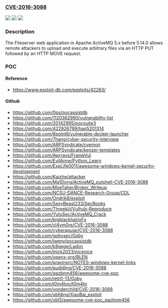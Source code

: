 ### [CVE-2016-3088](https://cve.mitre.org/cgi-bin/cvename.cgi?name=CVE-2016-3088)
![](https://img.shields.io/static/v1?label=Product&message=n%2Fa&color=blue)
![](https://img.shields.io/static/v1?label=Version&message=n%2Fa&color=blue)
![](https://img.shields.io/static/v1?label=Vulnerability&message=n%2Fa&color=brighgreen)

### Description

The Fileserver web application in Apache ActiveMQ 5.x before 5.14.0 allows remote attackers to upload and execute arbitrary files via an HTTP PUT followed by an HTTP MOVE request.

### POC

#### Reference
- https://www.exploit-db.com/exploits/42283/

#### Github
- https://github.com/0ps/pocassistdb
- https://github.com/1120362990/vulnerability-list
- https://github.com/20142995/pocsuite3
- https://github.com/422926799/haq5201314
- https://github.com/6point6/vulnerable-docker-launcher
- https://github.com/7hang/cyber-security-interview
- https://github.com/ARPSyndicate/cvemon
- https://github.com/ARPSyndicate/kenzer-templates
- https://github.com/Awrrays/FrameVul
- https://github.com/EvilAnne/Python_Learn
- https://github.com/ExpLife0011/awesome-windows-kernel-security-development
- https://github.com/Kaizhe/attacker
- https://github.com/Ma1Dong/ActiveMQ_putshell-CVE-2016-3088
- https://github.com/MoeTaher/Broker_Writeup
- https://github.com/NCSU-DANCE-Research-Group/CDL
- https://github.com/Ondrik8/exploit
- https://github.com/SexyBeast233/SecBooks
- https://github.com/Threekiii/Vulhub-Reproduce
- https://github.com/YutuSec/ActiveMQ_Crack
- https://github.com/bigblackhat/oFx
- https://github.com/cl4ym0re/CVE-2016-3088
- https://github.com/cyberaguiar/CVE-2016-3088
- https://github.com/gobysec/Goby
- https://github.com/jweny/pocassistdb
- https://github.com/k8gege/Ladon
- https://github.com/lnick2023/nicenice
- https://github.com/openx-org/BLEN
- https://github.com/pravinsrc/NOTES-windows-kernel-links
- https://github.com/pudiding/CVE-2016-3088
- https://github.com/qazbnm456/awesome-cve-poc
- https://github.com/retr0-13/Goby
- https://github.com/t0m4too/t0m4to
- https://github.com/vonderchild/CVE-2016-3088
- https://github.com/xbfding/XiaoBai_exploit
- https://github.com/xbl3/awesome-cve-poc_qazbnm456

